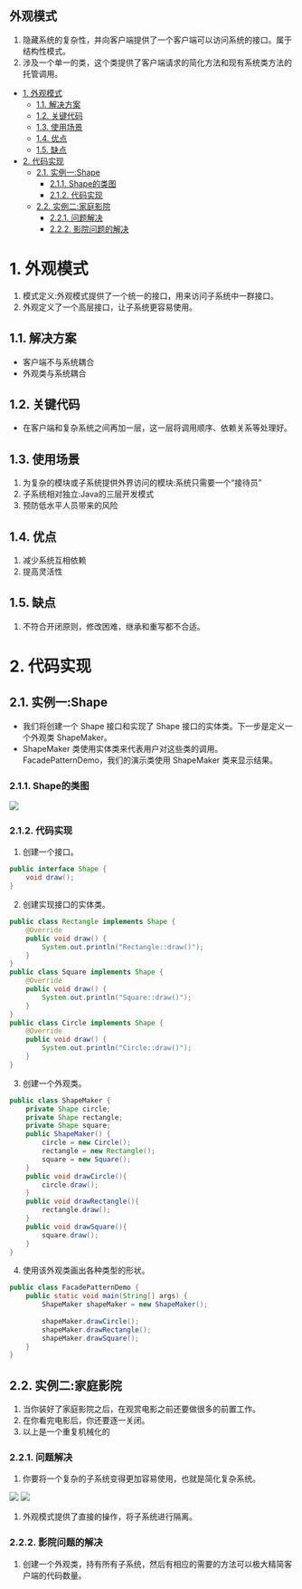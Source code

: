 外观模式
---
1. 隐藏系统的复杂性，并向客户端提供了一个客户端可以访问系统的接口。属于结构性模式。
2. 涉及一个单一的类，这个类提供了客户端请求的简化方法和现有系统类方法的托管调用。

<!-- TOC -->

- [1. 外观模式](#1-外观模式)
  - [1.1. 解决方案](#11-解决方案)
  - [1.2. 关键代码](#12-关键代码)
  - [1.3. 使用场景](#13-使用场景)
  - [1.4. 优点](#14-优点)
  - [1.5. 缺点](#15-缺点)
- [2. 代码实现](#2-代码实现)
  - [2.1. 实例一:Shape](#21-实例一shape)
    - [2.1.1. Shape的类图](#211-shape的类图)
    - [2.1.2. 代码实现](#212-代码实现)
  - [2.2. 实例二:家庭影院](#22-实例二家庭影院)
    - [2.2.1. 问题解决](#221-问题解决)
    - [2.2.2. 影院问题的解决](#222-影院问题的解决)

<!-- /TOC -->

# 1. 外观模式
1. 模式定义:外观模式提供了一个统一的接口，用来访问子系统中一群接口。
2. 外观定义了一个高层接口，让子系统更容易使用。

## 1.1. 解决方案
- 客户端不与系统耦合
- 外观类与系统耦合

## 1.2. 关键代码
- 在客户端和复杂系统之间再加一层，这一层将调用顺序、依赖关系等处理好。

## 1.3. 使用场景
1. 为复杂的模块或子系统提供外界访问的模块:系统只需要一个“接待员”
2. 子系统相对独立:Java的三层开发模式
3. 预防低水平人员带来的风险

## 1.4. 优点
1. 减少系统互相依赖
2. 提高灵活性

## 1.5. 缺点
1. 不符合开闭原则，修改困难，继承和重写都不合适。

# 2. 代码实现

## 2.1. 实例一:Shape
- 我们将创建一个 Shape 接口和实现了 Shape 接口的实体类。下一步是定义一个外观类 ShapeMaker。
- ShapeMaker 类使用实体类来代表用户对这些类的调用。FacadePatternDemo，我们的演示类使用 ShapeMaker 类来显示结果。

### 2.1.1. Shape的类图
![](img/wg/1.png)

### 2.1.2. 代码实现
1. 创建一个接口。
```java
public interface Shape {
    void draw();
}
```
2. 创建实现接口的实体类。
```java
public class Rectangle implements Shape {
    @Override
    public void draw() {
        System.out.println("Rectangle::draw()");
    }
}
public class Square implements Shape {
    @Override
    public void draw() {
        System.out.println("Square::draw()");
    }
}
public class Circle implements Shape {
    @Override
    public void draw() {
        System.out.println("Circle::draw()");
    }
}
```
3. 创建一个外观类。
```java
public class ShapeMaker {
    private Shape circle;
    private Shape rectangle;
    private Shape square;
    public ShapeMaker() {
        circle = new Circle();
        rectangle = new Rectangle();
        square = new Square();
    }
    public void drawCircle(){
        circle.draw();
    }
    public void drawRectangle(){
        rectangle.draw();
    }
    public void drawSquare(){
        square.draw();
    }
}
```
4. 使用该外观类画出各种类型的形状。
```java
public class FacadePatternDemo {
    public static void main(String[] args) {
        ShapeMaker shapeMaker = new ShapeMaker();
    
        shapeMaker.drawCircle();
        shapeMaker.drawRectangle();
        shapeMaker.drawSquare();      
    }
}
```

## 2.2. 实例二:家庭影院
1. 当你装好了家庭影院之后，在观赏电影之前还要做很多的前置工作。
2. 在你看完电影后，你还要逐一关闭。
3. 以上是一个重复机械化的

### 2.2.1. 问题解决
1. 你要将一个复杂的子系统变得更加容易使用，也就是简化复杂系统。

![](img\wg/wg-1.png)
![](img\wg/wg-2.png)

1. 外观模式提供了直接的操作，将子系统进行隔离。

### 2.2.2. 影院问题的解决
1. 创建一个外观类，持有所有子系统，然后有相应的需要的方法可以极大精简客户端的代码数量。
